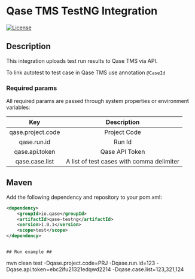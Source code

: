 # Qase TMS TestNG Integration #
[![License](https://lxgaming.github.io/badges/License-Apache%202.0-blue.svg)](https://www.apache.org/licenses/LICENSE-2.0)

## Description ##
This integration uploads test run results to Qase TMS via API.

To link autotest to test case in Qase TMS use annotation `@CaseId`

### Required params ###
All required params are passed through system properties or environment variables:

|  Key     | Description |
| :----------: | :----------: |
| qase.project.code | Project Code |
| qase.run.id       | Run Id |
| qase.api.token    | Qase API Token |
| qase.case.list    | A list of test cases with comma delimiter |

## Maven ##

Add the following dependency and repository to your pom.xml:
```xml
<dependency>
    <groupId>io.qase</groupId>
    <artifactId>qase-testng</artifactId>
    <version>1.0.1</version>
    <scope>test</scope>
</dependency>
```
```

## Run example ##

```
mvn clean test -Dqase.project.code=PRJ -Dqase.run.id=123 -Dqase.api.token=ebc2ifu21321edqwd2214 -Dqase.case.list=123,321,124
```
